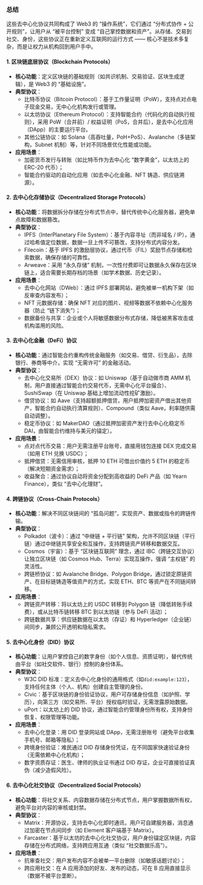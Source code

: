 ### 总结

这些去中心化协议共同构成了 Web3 的 “操作系统”，它们通过 “分布式协作 + 公开规则”，让用户从 “被平台控制” 变成 “自己掌控数据和资产”。从存储、交易到社交、身份，这些协议正在重新定义互联网的运行方式 —— 核心不是技术多复杂，而是让权力从机构回到用户手中。



#### 1. 区块链底层协议（Blockchain Protocols）

- **核心功能**：定义区块链的基础规则（如共识机制、交易验证、区块生成逻辑），是 Web3 的 “基础设施”。
- **典型协议**：
  - 比特币协议（Bitcoin Protocol）：基于工作量证明（PoW），支持点对点电子现金交易，无中心化机构发行或管理。
  - 以太坊协议（Ethereum Protocol）：支持智能合约（代码化的自动执行规则），采用 PoW（合并前）/ 权益证明（PoS，合并后），是去中心化应用（DApp）的主要运行平台。
  - 其他公链协议：如 Solana（高吞吐量，PoH+PoS）、Avalanche（多链架构，Subnet 机制）等，针对不同场景优化性能或功能。
- **应用场景**：
  - 加密货币发行与转账（如比特币作为去中心化 “数字黄金”，以太坊上的 ERC-20 代币）；
  - 智能合约驱动的自动化应用（如去中心化金融、NFT 铸造、供应链溯源）。



#### 2. 去中心化存储协议（Decentralized Storage Protocols）

- **核心功能**：将数据拆分存储在分布式节点中，替代传统中心化服务器，避免单点故障和数据篡改。
- **典型协议**：
  - IPFS（InterPlanetary File System）：基于内容寻址（而非域名 / IP），通过哈希值定位数据，数据一旦上传不可篡改，支持分布式内容分发。
  - Filecoin：基于 IPFS 的激励层协议，通过代币（FIL）奖励节点存储和检索数据，确保存储的可靠性。
  - Arweave：采用 “永久存储” 机制，一次性付费即可让数据永久保存在区块链上，适合需要长期存档的场景（如学术数据、历史记录）。
- **应用场景**：
  - 去中心化网站（DWeb）：通过 IPFS 部署网站，避免被单一机构下架（如反审查内容发布）；
  - NFT 元数据存储：确保 NFT 对应的图片、视频等数据不依赖中心化服务器（防止 “链下消失”）；
  - 数据备份与共享：企业或个人将敏感数据分布式存储，降低被黑客攻击或机构滥用的风险。



#### 3. 去中心化金融（DeFi）协议

- **核心功能**：通过智能合约重构传统金融服务（如交易、借贷、衍生品），去除银行、券商等中介，实现 “无需许可” 的金融活动。
- **典型协议**：
  - 去中心化交易所（DEX）协议：如 Uniswap（基于自动做市商 AMM 机制，用户直接通过智能合约交易代币，无需中心化平台撮合）、SushiSwap（在 Uniswap 基础上增加流动性挖矿激励）。
  - 借贷协议：如 Aave（支持超额抵押借贷，用户抵押加密资产借出其他资产，智能合约自动执行清算规则）、Compound（类似 Aave，利率随供需自动调整）。
  - 稳定币协议：如 MakerDAO（通过抵押加密资产发行去中心化稳定币 DAI，由智能合约维持与美元的锚定）。
- **应用场景**：
  - 点对点代币交易：用户无需注册平台账号，直接用钱包连接 DEX 完成交易（如用 ETH 兑换 USDC）；
  - 抵押借贷：无需信用审核，抵押 10 ETH 可借出价值约 5 ETH 的稳定币（解决短期资金需求）；
  - 收益聚合：通过协议自动将资金分配到高收益的 DeFi 产品（如 Yearn Finance），类似 “去中心化理财”。



#### 4. 跨链协议（Cross-Chain Protocols）

- **核心功能**：解决不同区块链间的 “孤岛问题”，实现资产、数据或指令的跨链传输。
- **典型协议**：
  - Polkadot（波卡）：通过 “中继链 + 平行链” 架构，允许不同区块链（平行链）通过中继链共享安全和互操作，支持跨链资产转移和数据交互。
  - Cosmos（宇宙）：基于 “区块链互联网” 理念，通过 IBC（跨链交互协议）让独立区块链（如 Cosmos Hub、Terra）实现互操作，强调 “主权链” 的灵活性。
  - 跨链桥协议：如 Avalanche Bridge、Polygon Bridge，通过锁定原链资产、在目标链铸造等值资产的方式，实现 ETH、BTC 等资产在不同链间转移。
- **应用场景**：
  - 跨链资产转移：将以太坊上的 USDC 转移到 Polygon 链（降低转账手续费），或从比特币链转移 BTC 到以太坊链（参与 DeFi 活动）；
  - 跨链数据共享：供应链数据在以太坊（存证）和 Hyperledger（企业链）间同步，兼顾公开透明和隐私需求。



#### 5. 去中心化身份（DID）协议

- **核心功能**：让用户掌控自己的数字身份（如个人信息、资质证明），替代传统由平台（如社交软件、银行）控制的身份体系。
- **典型协议**：
  - W3C DID 标准：定义去中心化身份的通用格式（如`did:example:123`），支持任何主体（个人、机构）创建自主管理的身份。
  - Civic：基于区块链的身份验证协议，用户可存储身份信息（如护照、学历），向第三方（如交易所、平台）授权临时验证，无需泄露原始数据。
  - uPort：以太坊上的 DID 协议，通过智能合约管理身份所有权，支持身份恢复、权限管理等功能。
- **应用场景**：
  - 去中心化登录：用 DID 登录网站或 DApp，无需注册账号（避免平台收集手机号、邮箱等隐私）；
  - 跨境身份验证：难民通过 DID 存储身份凭证，在不同国家快速验证身份（无需依赖中心化机构）；
  - 数字资质存证：医生、律师的执业证书通过 DID 存证，企业可直接验证真伪（减少造假风险）。



#### 6. 去中心化社交协议（Decentralized Social Protocols）

- **核心功能**：将社交关系、内容数据存储在分布式节点，用户掌握数据所有权，避免平台对内容的审核或封禁。
- **典型协议**：
  - Matrix：开源协议，支持去中心化即时通讯，用户可自建服务器，消息通过加密在节点间同步（如 Element 客户端基于 Matrix）。
  - Farcaster：基于以太坊的去中心化社交协议，用户身份锚定区块链，内容存储在分布式网络，支持跨应用互通（类似 “社交数据乐高”）。
- **应用场景**：
  - 抗审查社交：用户发布内容不会被单一平台删除（如敏感话题讨论）；
  - 跨应用社交：在 A 应用添加的好友、发布的动态，可在 B 应用直接显示（数据不被平台垄断）。